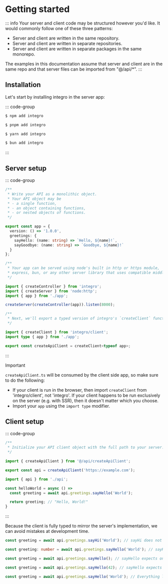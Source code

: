 # Getting started

::: info
Your server and client code may be structured however you'd like. It would commonly follow one of these three patterns:

* Server and client are written in the same repository.
* Server and client are written in separate repositories.
* Server and client are written in separate packages in the same monorepo.

The examples in this documentation assume that server and client are in the same repo and that server files can be imported from "@/api/*".
:::

## Installation

Let's start by installing integro in the server app:

::: code-group

```sh [npm]
$ npm add integro
```

```sh [pnpm]
$ pnpm add integro
```

```sh [yarn]
$ yarn add integro
```

```sh [bun]
$ bun add integro
```

:::

## Server setup

::: code-group

```ts [app.ts]
/**
 * Write your API as a monolithic object.
 * Your API object may be
 * - a single function,
 * - an object containing functions,
 * - or nested objects of functions.
 */

export const app = {
  version: () => '1.0.0',
  greetings: {
    sayHello: (name: string) => `Hello, ${name}!`,
    sayGoodbye: (name: string) => `Goodbye, ${name}!`
  }
};
```

```ts [server.ts]
/** 
 * Your app can be served using node's built in http or https module,
 * express, bun, or any other server library that uses compatible middleware.
 */

import { createController } from 'integro';
import { createServer } from 'node:http';
import { app } from './app';

createServer(createController(app)).listen(8000);
```

```ts [createApiClient.ts]
/**
 * Next, we'll export a typed version of integro's `createClient` function.
 */

import { createClient } from 'integro/client';
import type { app } from './app';

export const createApiClient = createClient<typeof app>;
```

:::

> [!IMPORTANT]
> `createApiClient.ts` will be consumed by the client side app, so make sure to do the following:
> 
> * If your client is run in the browser, then import `createClient` from 'integro/client', not 'integro'. If your client happens to be run exclusively on the server (e.g. with SSR), then it doesn't matter which you choose.
> * Import your `app` using the `import type` modifier.


## Client setup

::: code-group

```ts [api.ts]
/**
 * Initialize your API client object with the full path to your server.
 */

import { createApiClient } from '@/api/createApiClient';

export const api = createApiClient('https://example.com');
```

```ts [helloWorld.ts]
import { api } from './api';

const helloWorld = async () => 
  const greeting = await api.greetings.sayHello('World');

  return greeting; // "Hello, World!"
}
```

:::

Because the client is fully typed to mirror the server's implementation, we can avoid mistakes at development time.

```ts
const greeting = await api.greetings.sayHi('World'); // sayHi does not exist // [!code error]

const greeting: number = await api.greetings.sayHello('World'); // sayHello returns a string // [!code error]

const greeting = await api.greetings.sayHello(); // sayHello expects one parameter // [!code error]

const greeting = await api.greetings.sayHello(42); // sayHello expects a string as its only parameter // [!code error]

const greeting = await api.greetings.sayHello('World'); // Everything looks good
```